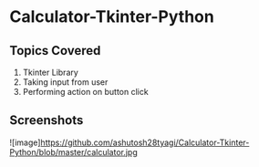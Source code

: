 # Calculator-Tkinter-Python

## Topics Covered
1. Tkinter Library
2. Taking input from user
3. Performing action on button click

## Screenshots
![image]https://github.com/ashutosh28tyagi/Calculator-Tkinter-Python/blob/master/calculator.jpg
